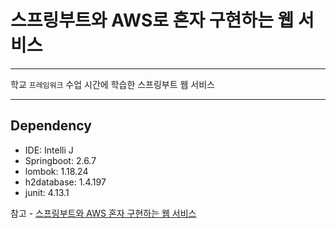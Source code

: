 # 스프링부트와 AWS로 혼자 구현하는 웹 서비스
---

학교 `프레임워크` 수업 시간에 학습한 스프링부트 웹 서비스



---

## Dependency
- IDE: Intelli J
- Springboot: 2.6.7
- lombok: 1.18.24
- h2database: 1.4.197
- junit: 4.13.1



참고 - [스프링부트와 AWS 혼자 구현하는 웹 서비스](https://github.com/jojoldu/freelec-springboot2-webservice)

